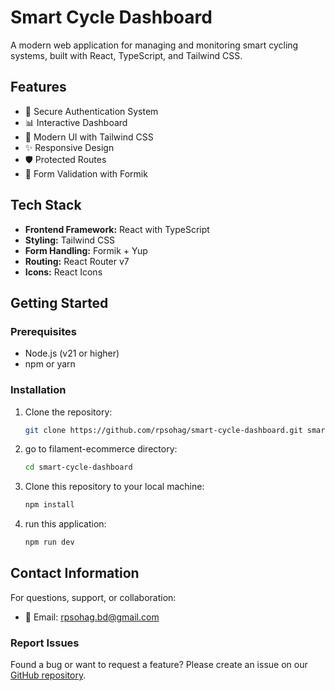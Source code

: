 # Smart Cycle Dashboard
A modern web application for managing and monitoring smart cycling systems, built with React, TypeScript, and Tailwind CSS.

## Features

- 🔐 Secure Authentication System
- 📊 Interactive Dashboard
- 🎨 Modern UI with Tailwind CSS
- ✨ Responsive Design
- 🛡️ Protected Routes
- 🔄 Form Validation with Formik

## Tech Stack

- **Frontend Framework:** React with TypeScript
- **Styling:** Tailwind CSS
- **Form Handling:** Formik + Yup
- **Routing:** React Router v7
- **Icons:** React Icons

## Getting Started

### Prerequisites

- Node.js (v21 or higher)
- npm or yarn

### Installation

1. Clone the repository:
    ```bash
    git clone https://github.com/rpsohag/smart-cycle-dashboard.git smart-cycle-dashboard
    ```
2. go to filament-ecommerce directory:

    ```bash
    cd smart-cycle-dashboard
    ```
3. Clone this repository to your local machine:

    ```bash
    npm install
    ```
4. run this application:

     ```bash
    npm run dev
    ```

## Contact Information

For questions, support, or collaboration:

- 📧 Email: rpsohag.bd@gmail.com

### Report Issues

Found a bug or want to request a feature? Please create an issue on our [GitHub repository](https://github.com/rpsohag/smart-cycle-dashboard/issues).

